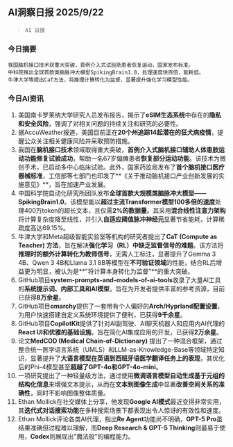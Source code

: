## AI洞察日报 2025/9/22

>  `AI 日报` 



### **今日摘要**

```
我国脑机接口技术获重大突破，首例介入式试验助患者恢复运动，国家发布标准。
中科院推出全球首款类脑脉冲大模型SpikingBrain1.0，处理速度快百倍，能耗低。
牛津大学等提出CaT方法，将推理计算转化为监督，显著提升强化学习模型性能。
```



### **今日AI资讯**

1.  美国南卡罗莱纳大学研究人员发布报告，揭示了**eSIM生态系统**中存在的**隐私和安全风险**，强调了对相关问题的持续关注和研究的必要性。
2.  据AccuWeather报道，美国目前正在**20个州追踪14起潜在的狂犬病疫情**，提醒公众关注相关健康风险并采取预防措施。
3.  我国在**脑机接口技术**领域取得重大突破，**首例介入式脑机接口辅助人体患肢运动功能修复试验成功**，帮助一名67岁偏瘫患者**恢复部分运动功能**。该技术为微创手术，已启动多中心临床试验。此外，国家药监局发布了**首个脑机接口医疗器械标准**，工信部等七部门也印发了**《关于推动脑机接口产业创新发展的实施意见》**，旨在加速产业发展。
4.  中国科学院自动化研究所团队发布**全球首款大规模类脑脉冲大模型——SpikingBrain1.0**。该模型能以**超过主流Transformer模型100多倍的速度**处理400万token的超长文本，且仅需**2%的数据量**。其采用**混合线性注意力架构**将计算复杂度降至线性，并引入**自适应阈值脉冲神经元**显著节省能耗，计算稀疏度高达69.15%。
5.  牛津大学和Meta超级智能实验室等机构的研究者提出了**CaT (Compute as Teacher) 方法**，旨在解决**强化学习（RL）中缺乏监督信号的难题**。该方法将**推理时的额外计算转化为教师信号**，无需人工标注，显著提升了Gemma 3 4B、Qwen 3 4B和Llama 3.1 8B等模型在**不可验证领域**的性能，结合RL后增益更为明显，被认为是**"将计算本身转化为监督”**的重大突破。
6.  GitHub项目**system-prompts-and-models-of-ai-tools**收录了大量AI工具的**系统提示词、内部工具和AI模型**，旨在为开发者提供丰富的参考资源，目前已获得**8万余星**。
7.  GitHub项目**omarchy**提供了一套带有个人偏好的**Arch/Hyprland配置设置**，为用户快速搭建自定义系统环境提供了便利，已获得**9千余星**。
8.  GitHub项目**CopilotKit**提供了针对AI副驾驶、AI聊天机器人和应用内AI代理的**React UI和优雅的基础设施**，旨在简化AI集成应用的开发，已获得**2万余星**。
9.  论文**MedCOD (Medical Chain-of-Dictionary)** 提出了一种混合框架，通过整合统一医学语言系统（UMLS）和LLM-as-Knowledge-Base等领域特定知识，显著提升了**大语言模型在英语到西班牙语医学翻译任务上的表现**，其优化后的Phi-4模型甚至**超越了GPT-4o和GPT-4o-mini**。
10. 一项研究提出了一种轻量级方法，通过使用**微调语言模型自动生成基于元组的结构化信息**来增强文本提示，从而在**文本到图像生成**中显著**改善空间关系的准确性**，同时不影响图像整体质量。
11. Ethan Mollick在社交媒体上分享，他发现**Google AI模式**最近变得非常实用，其**迭代式对话搜索功能**在多种搜索场景下都表现出令人惊讶的有效性和速度。
12. Ethan Mollick评论各类AI代理，指出**Re Agent**功能尚不明确，**GPT-5 Pro**虽结果准确但过程难以理解，而**Deep Research & GPT-5 Thinking**则最易于使用，**Codex**则展现出"魔法般”的编程能力。